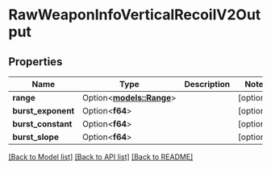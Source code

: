 # RawWeaponInfoVerticalRecoilV2Output

## Properties

Name | Type | Description | Notes
------------ | ------------- | ------------- | -------------
**range** | Option<[**models::Range**](Range.md)> |  | [optional]
**burst_exponent** | Option<**f64**> |  | [optional]
**burst_constant** | Option<**f64**> |  | [optional]
**burst_slope** | Option<**f64**> |  | [optional]

[[Back to Model list]](../README.md#documentation-for-models) [[Back to API list]](../README.md#documentation-for-api-endpoints) [[Back to README]](../README.md)



